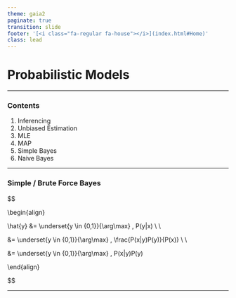 ```yaml
---
theme: gaia2
paginate: true
transition: slide
footer: '[<i class="fa-regular fa-house"></i>](index.html#Home)'
class: lead
---
```


<!-- _class: lead invert -->

# Probabilistic Models

---

### Contents

1. Inferencing
2. Unbiased Estimation
3. MLE
4. MAP
5. Simple Bayes
6. Naive Bayes

---

### Simple / Brute Force Bayes

$$

\begin{align}

\hat{y} &= \underset{y \in \{0,1\}}{\arg\max} \, P(y|x) \\ \\

&= \underset{y \in \{0,1\}}{\arg\max} \, \frac{P(x|y)P(y)}{P(x)} \\ \\

&= \underset{y \in \{0,1\}}{\arg\max} \, P(x|y)P(y)

\end{align}

$$

<!-- _footer: '[<i class="fa-regular fa-house"></i>](index.html#Home) [bayes](/md/math/probstats/dist/beta.html)' -->

---
